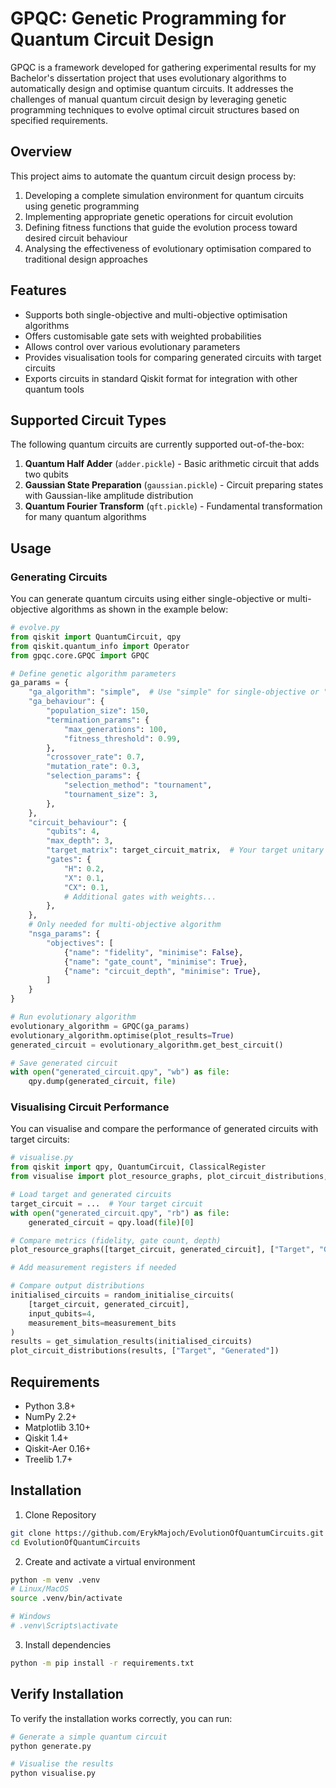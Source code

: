 # GPQC: Genetic Programming for Quantum Circuit Design

GPQC is a framework developed for gathering experimental results for my Bachelor's dissertation project that uses evolutionary algorithms to automatically design and optimise quantum circuits. It addresses the challenges of manual quantum circuit design by leveraging genetic programming techniques to evolve optimal circuit structures based on specified requirements.

## Overview

This project aims to automate the quantum circuit design process by:

1. Developing a complete simulation environment for quantum circuits using genetic programming
2. Implementing appropriate genetic operations for circuit evolution
3. Defining fitness functions that guide the evolution process toward desired circuit behaviour
4. Analysing the effectiveness of evolutionary optimisation compared to traditional design approaches

## Features

- Supports both single-objective and multi-objective optimisation algorithms
- Offers customisable gate sets with weighted probabilities
- Allows control over various evolutionary parameters
- Provides visualisation tools for comparing generated circuits with target circuits
- Exports circuits in standard Qiskit format for integration with other quantum tools

## Supported Circuit Types

The following quantum circuits are currently supported out-of-the-box:

1. **Quantum Half Adder** (`adder.pickle`) - Basic arithmetic circuit that adds two qubits
2. **Gaussian State Preparation** (`gaussian.pickle`) - Circuit preparing states with Gaussian-like amplitude distribution
3. **Quantum Fourier Transform** (`qft.pickle`) - Fundamental transformation for many quantum algorithms

## Usage

### Generating Circuits

You can generate quantum circuits using either single-objective or multi-objective algorithms as shown in the example below:

```python
# evolve.py
from qiskit import QuantumCircuit, qpy
from qiskit.quantum_info import Operator
from gpqc.core.GPQC import GPQC

# Define genetic algorithm parameters
ga_params = {
    "ga_algorithm": "simple",  # Use "simple" for single-objective or "nsga2" for multi-objective
    "ga_behaviour": {
        "population_size": 150,
        "termination_params": {
            "max_generations": 100,
            "fitness_threshold": 0.99,
        },
        "crossover_rate": 0.7,
        "mutation_rate": 0.3,
        "selection_params": {
            "selection_method": "tournament",
            "tournament_size": 3,
        },
    },
    "circuit_behaviour": {
        "qubits": 4,
        "max_depth": 3,
        "target_matrix": target_circuit_matrix,  # Your target unitary matrix
        "gates": {
            "H": 0.2,
            "X": 0.1,
            "CX": 0.1,
            # Additional gates with weights...
        },
    },
    # Only needed for multi-objective algorithm
    "nsga_params": {
        "objectives": [
            {"name": "fidelity", "minimise": False},
            {"name": "gate_count", "minimise": True},
            {"name": "circuit_depth", "minimise": True},
        ]
    }
}

# Run evolutionary algorithm
evolutionary_algorithm = GPQC(ga_params)
evolutionary_algorithm.optimise(plot_results=True)
generated_circuit = evolutionary_algorithm.get_best_circuit()

# Save generated circuit
with open("generated_circuit.qpy", "wb") as file:
    qpy.dump(generated_circuit, file)
```

### Visualising Circuit Performance

You can visualise and compare the performance of generated circuits with target circuits:

```python
# visualise.py
from qiskit import qpy, QuantumCircuit, ClassicalRegister
from visualise import plot_resource_graphs, plot_circuit_distributions, get_simulation_results, random_initialise_circuits

# Load target and generated circuits
target_circuit = ...  # Your target circuit
with open("generated_circuit.qpy", "rb") as file:
    generated_circuit = qpy.load(file)[0]

# Compare metrics (fidelity, gate count, depth)
plot_resource_graphs([target_circuit, generated_circuit], ["Target", "Generated"])

# Add measurement registers if needed

# Compare output distributions
initialised_circuits = random_initialise_circuits(
    [target_circuit, generated_circuit], 
    input_qubits=4, 
    measurement_bits=measurement_bits
)
results = get_simulation_results(initialised_circuits)
plot_circuit_distributions(results, ["Target", "Generated"])
```

## Requirements

- Python 3.8+
- NumPy 2.2+
- Matplotlib 3.10+
- Qiskit 1.4+
- Qiskit-Aer 0.16+
- Treelib 1.7+

## Installation

1. Clone Repository

```bash
git clone https://github.com/ErykMajoch/EvolutionOfQuantumCircuits.git
cd EvolutionOfQuantumCircuits
```

2. Create and activate a virtual environment

```bash
python -m venv .venv
# Linux/MacOS
source .venv/bin/activate

# Windows
# .venv\Scripts\activate
```

3. Install dependencies

```bash
python -m pip install -r requirements.txt
```

## Verify Installation

To verify the installation works correctly, you can run:

```bash
# Generate a simple quantum circuit
python generate.py

# Visualise the results
python visualise.py
```
